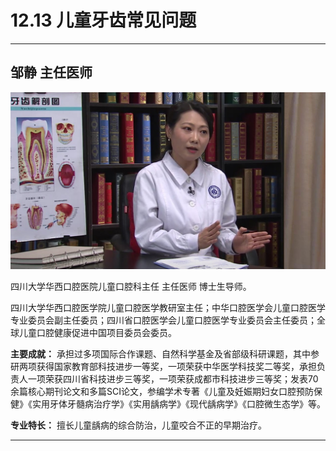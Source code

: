 # 12.13 儿童牙齿常见问题

---

## 邹静 主任医师

![1683114950913](image/c12_013/1683114950913.png)

四川大学华西口腔医院儿童口腔科主任 主任医师 博士生导师。

四川大学华西口腔医学院儿童口腔医学教研室主任；中华口腔医学会儿童口腔医学专业委员会副主任委员；四川省口腔医学会儿童口腔医学专业委员会主任委员；全球儿童口腔健康促进中国项目委员会委员。


**主要成就：** 承担过多项国际合作课题、自然科学基金及省部级科研课题，其中参研两项获得国家教育部科技进步一等奖，一项荣获中华医学科技奖二等奖，承担负责人一项荣获四川省科技进步三等奖，一项荣获成都市科技进步三等奖；发表70余篇核心期刊论文和多篇SCI论文，参编学术专著《儿童及妊娠期妇女口腔预防保健》《实用牙体牙髓病治疗学》《实用龋病学》《现代龋病学》《口腔微生态学》等。


**专业特长：** 擅长儿童龋病的综合防治，儿童咬合不正的早期治疗。

---
